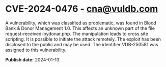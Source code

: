 # CVE-2024-0476 - cna@vuldb.com

A vulnerability, which was classified as problematic, was found in Blood Bank & Donor Management 1.0. This affects an unknown part of the file request-received-bydonar.php. The manipulation leads to cross site scripting. It is possible to initiate the attack remotely. The exploit has been disclosed to the public and may be used. The identifier VDB-250581 was assigned to this vulnerability.

**Publish date:** 2024-01-13
